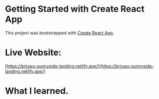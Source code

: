 # Getting Started with Create React App

This project was bootstrapped with [Create React App](https://github.com/facebook/create-react-app).

# Live Website:
[https://briuwu-sunnyside-landing.netlify.app/](https://briuwu-sunnyside-landing.netlify.app/)


# What I learned.
